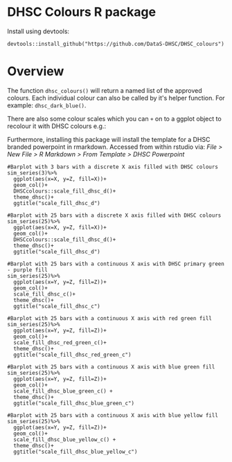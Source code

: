 # DHSC Colours R package

Install using devtools:

```devtools::install_github("https://github.com/DataS-DHSC/DHSC_colours")```

# Overview

The function ```dhsc_colours()``` will return a named list of the approved
colours. Each individual colour can also be called by it's helper function.
For example: ```dhsc_dark_blue()```.

There are also some colour scales which you can ```+``` on to a ggplot object 
to recolour it with DHSC colours e.g.:

Furthermore, installing this package will install the template for a DHSC
branded powerpoint in rmarkdown. Accessed from within rstudio via:
*File > New File > R Markdown > From Template > DHSC Powerpoint*

```
#Barplot with 3 bars with a discrete X axis filled with DHSC colours
sim_series(3)%>%
  ggplot(aes(x=X, y=Z, fill=X))+
  geom_col()+
  DHSCcolours::scale_fill_dhsc_d()+
  theme_dhsc()+
  ggtitle("scale_fill_dhsc_d")

#Barplot with 25 bars with a discrete X axis filled with DHSC colours
sim_series(25)%>%
  ggplot(aes(x=X, y=Z, fill=X))+
  geom_col()+
  DHSCcolours::scale_fill_dhsc_d()+
  theme_dhsc()+
  ggtitle("scale_fill_dhsc_d")
  
#Barplot with 25 bars with a continuous X axis with DHSC primary green - purple fill
sim_series(25)%>%
  ggplot(aes(x=Y, y=Z, fill=Z))+
  geom_col()+
  scale_fill_dhsc_c()+
  theme_dhsc()+
  ggtitle("scale_fill_dhsc_c")

#Barplot with 25 bars with a continuous X axis with red green fill
sim_series(25)%>%
  ggplot(aes(x=Y, y=Z, fill=Z))+
  geom_col()+
  scale_fill_dhsc_red_green_c()+
  theme_dhsc()+
  ggtitle("scale_fill_dhsc_red_green_c")

#Barplot with 25 bars with a continuous X axis with blue green fill
sim_series(25)%>%
  ggplot(aes(x=Y, y=Z, fill=Z))+
  geom_col()+
  scale_fill_dhsc_blue_green_c() +
  theme_dhsc()+
  ggtitle("scale_fill_dhsc_blue_green_c")

#Barplot with 25 bars with a continuous X axis with blue yellow fill
sim_series(25)%>%
  ggplot(aes(x=Y, y=Z, fill=Z))+
  geom_col()+
  scale_fill_dhsc_blue_yellow_c() +
  theme_dhsc()+
  ggtitle("scale_fill_dhsc_blue_yellow_c")

```


